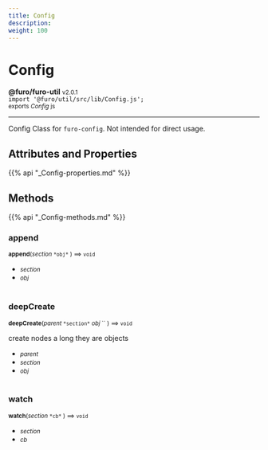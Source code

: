 ```yaml
---
title: Config
description: 
weight: 100
---
```


# Config

**@furo/furo-util** <small>v2.0.1</small>
<br>`import '@furo/util/src/lib/Config.js';`<small>
<br>exports *Config* js</small>


****

Config Class for `furo-config`. Not intended for direct usage.

## Attributes and Properties
{{% api "_Config-properties.md" %}}








## Methods
{{% api "_Config-methods.md" %}}


### **append**
<small>**append**(*section* `` *obj* `` ) ⟹ `void`</small>



- <small>*section* </small>
- <small>*obj* </small>
<br><br>

### **deepCreate**
<small>**deepCreate**(*parent* `` *section* `` *obj* `` ) ⟹ `void`</small>

create nodes a long they are objects

- <small>*parent* </small>
- <small>*section* </small>
- <small>*obj* </small>
<br><br>

### **watch**
<small>**watch**(*section* `` *cb* `` ) ⟹ `void`</small>



- <small>*section* </small>
- <small>*cb* </small>
<br><br>
